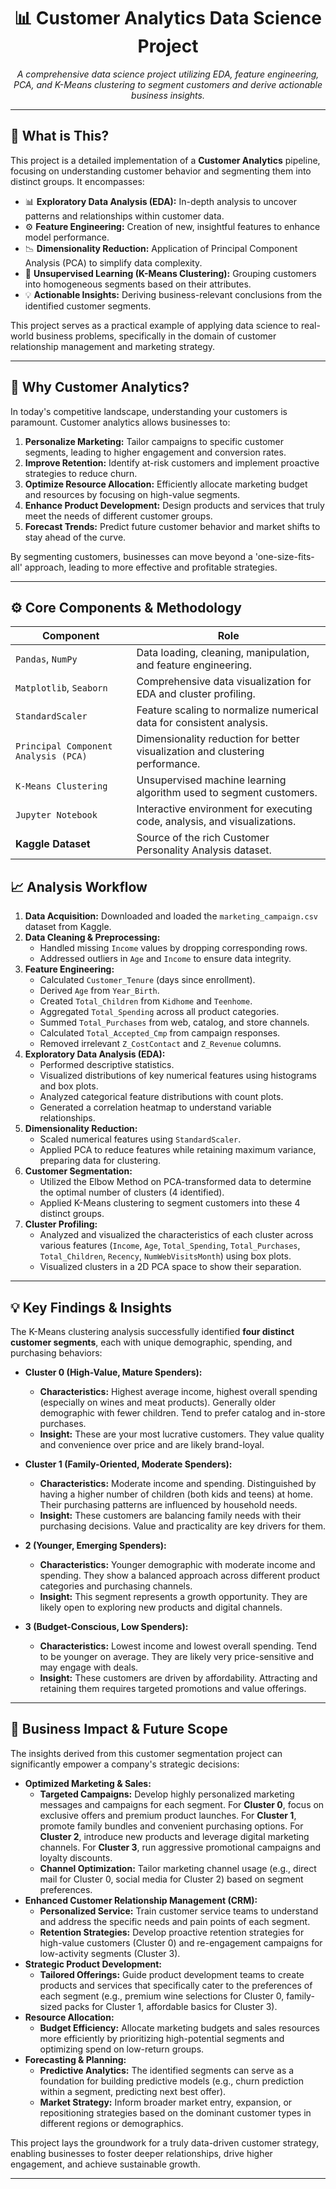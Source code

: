 <h1 align="center">📊 Customer Analytics Data Science Project</h1>

<p align="center">
  <em>A comprehensive data science project utilizing EDA, feature engineering, PCA, and K-Means clustering to segment customers and derive actionable business insights.</em>
</p>

---

## 🚀 What is This?

This project is a detailed implementation of a **Customer Analytics** pipeline, focusing on understanding customer behavior and segmenting them into distinct groups. It encompasses:

- 📊 **Exploratory Data Analysis (EDA):** In-depth analysis to uncover patterns and relationships within customer data.
- ⚙️ **Feature Engineering:** Creation of new, insightful features to enhance model performance.
- 📉 **Dimensionality Reduction:** Application of Principal Component Analysis (PCA) to simplify data complexity.
- 🧠 **Unsupervised Learning (K-Means Clustering):** Grouping customers into homogeneous segments based on their attributes.
- 💡 **Actionable Insights:** Deriving business-relevant conclusions from the identified customer segments.

This project serves as a practical example of applying data science to real-world business problems, specifically in the domain of customer relationship management and marketing strategy.

---

## 🧠 Why Customer Analytics?

In today's competitive landscape, understanding your customers is paramount. Customer analytics allows businesses to:

1.  **Personalize Marketing:** Tailor campaigns to specific customer segments, leading to higher engagement and conversion rates.
2.  **Improve Retention:** Identify at-risk customers and implement proactive strategies to reduce churn.
3.  **Optimize Resource Allocation:** Efficiently allocate marketing budget and resources by focusing on high-value segments.
4.  **Enhance Product Development:** Design products and services that truly meet the needs of different customer groups.
5.  **Forecast Trends:** Predict future customer behavior and market shifts to stay ahead of the curve.

By segmenting customers, businesses can move beyond a 'one-size-fits-all' approach, leading to more effective and profitable strategies.

---

## ⚙️ Core Components & Methodology

| Component                        | Role                                                                    |
|----------------------------------|-------------------------------------------------------------------------|
| `Pandas`, `NumPy`                | Data loading, cleaning, manipulation, and feature engineering.          |
| `Matplotlib`, `Seaborn`          | Comprehensive data visualization for EDA and cluster profiling.         |
| `StandardScaler`                 | Feature scaling to normalize numerical data for consistent analysis.    |
| `Principal Component Analysis (PCA)` | Dimensionality reduction for better visualization and clustering performance. |
| `K-Means Clustering`             | Unsupervised machine learning algorithm used to segment customers.      |
| `Jupyter Notebook`               | Interactive environment for executing code, analysis, and visualizations. |
| **Kaggle Dataset** | Source of the rich Customer Personality Analysis dataset.               |

## 📈 Analysis Workflow

1.  **Data Acquisition:** Downloaded and loaded the `marketing_campaign.csv` dataset from Kaggle.
2.  **Data Cleaning & Preprocessing:**
    * Handled missing `Income` values by dropping corresponding rows.
    * Addressed outliers in `Age` and `Income` to ensure data integrity.
3.  **Feature Engineering:**
    * Calculated `Customer_Tenure` (days since enrollment).
    * Derived `Age` from `Year_Birth`.
    * Created `Total_Children` from `Kidhome` and `Teenhome`.
    * Aggregated `Total_Spending` across all product categories.
    * Summed `Total_Purchases` from web, catalog, and store channels.
    * Calculated `Total_Accepted_Cmp` from campaign responses.
    * Removed irrelevant `Z_CostContact` and `Z_Revenue` columns.
4.  **Exploratory Data Analysis (EDA):**
    * Performed descriptive statistics.
    * Visualized distributions of key numerical features using histograms and box plots.
    * Analyzed categorical feature distributions with count plots.
    * Generated a correlation heatmap to understand variable relationships.
5.  **Dimensionality Reduction:**
    * Scaled numerical features using `StandardScaler`.
    * Applied PCA to reduce features while retaining maximum variance, preparing data for clustering.
6.  **Customer Segmentation:**
    * Utilized the Elbow Method on PCA-transformed data to determine the optimal number of clusters (4 identified).
    * Applied K-Means clustering to segment customers into these 4 distinct groups.
7.  **Cluster Profiling:**
    * Analyzed and visualized the characteristics of each cluster across various features (`Income`, `Age`, `Total_Spending`, `Total_Purchases`, `Total_Children`, `Recency`, `NumWebVisitsMonth`) using box plots.
    * Visualized clusters in a 2D PCA space to show their separation.

---

## 💡 Key Findings & Insights

The K-Means clustering analysis successfully identified **four distinct customer segments**, each with unique demographic, spending, and purchasing behaviors:

* **Cluster 0 (High-Value, Mature Spenders):**
    * **Characteristics:** Highest average income, highest overall spending (especially on wines and meat products). Generally older demographic with fewer children. Tend to prefer catalog and in-store purchases.
    * **Insight:** These are your most lucrative customers. They value quality and convenience over price and are likely brand-loyal.

* **Cluster 1 (Family-Oriented, Moderate Spenders):**
    * **Characteristics:** Moderate income and spending. Distinguished by having a higher number of children (both kids and teens) at home. Their purchasing patterns are influenced by household needs.
    * **Insight:** These customers are balancing family needs with their purchasing decisions. Value and practicality are key drivers for them.

* **2 (Younger, Emerging Spenders):**
    * **Characteristics:** Younger demographic with moderate income and spending. They show a balanced approach across different product categories and purchasing channels.
    * **Insight:** This segment represents a growth opportunity. They are likely open to exploring new products and digital channels.

* **3 (Budget-Conscious, Low Spenders):**
    * **Characteristics:** Lowest income and lowest overall spending. Tend to be younger on average. They are likely very price-sensitive and may engage with deals.
    * **Insight:** These customers are driven by affordability. Attracting and retaining them requires targeted promotions and value offerings.

---

## 🚀 Business Impact & Future Scope

The insights derived from this customer segmentation project can significantly empower a company's strategic decisions:

* **Optimized Marketing & Sales:**
    * **Targeted Campaigns:** Develop highly personalized marketing messages and campaigns for each segment. For **Cluster 0**, focus on exclusive offers and premium product launches. For **Cluster 1**, promote family bundles and convenient purchasing options. For **Cluster 2**, introduce new products and leverage digital marketing channels. For **Cluster 3**, run aggressive promotional campaigns and loyalty discounts.
    * **Channel Optimization:** Tailor marketing channel usage (e.g., direct mail for Cluster 0, social media for Cluster 2) based on segment preferences.
* **Enhanced Customer Relationship Management (CRM):**
    * **Personalized Service:** Train customer service teams to understand and address the specific needs and pain points of each segment.
    * **Retention Strategies:** Develop proactive retention strategies for high-value customers (Cluster 0) and re-engagement campaigns for low-activity segments (Cluster 3).
* **Strategic Product Development:**
    * **Tailored Offerings:** Guide product development teams to create products and services that specifically cater to the preferences of each segment (e.g., premium wine selections for Cluster 0, family-sized packs for Cluster 1, affordable basics for Cluster 3).
* **Resource Allocation:**
    * **Budget Efficiency:** Allocate marketing budgets and sales resources more efficiently by prioritizing high-potential segments and optimizing spend on low-return groups.
* **Forecasting & Planning:**
    * **Predictive Analytics:** The identified segments can serve as a foundation for building predictive models (e.g., churn prediction within a segment, predicting next best offer).
    * **Market Strategy:** Inform broader market entry, expansion, or repositioning strategies based on the dominant customer types in different regions or demographics.

This project lays the groundwork for a truly data-driven customer strategy, enabling businesses to foster deeper relationships, drive higher engagement, and achieve sustainable growth.

---


